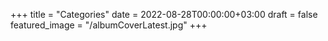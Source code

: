 +++
title = "Categories"
date = 2022-08-28T00:00:00+03:00
draft = false
featured_image = "/albumCoverLatest.jpg"
+++
